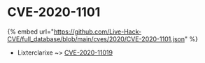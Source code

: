 # CVE-2020-1101
{% embed url="https://github.com/Live-Hack-CVE/full_database/blob/main/cves/2020/CVE-2020-1101.json" %}

* Lixterclarixe ~> [CVE-2020-11019](https://www.alice-snow.ru/2020/database/cve-2020-1101/cve-2020-11019-lixterclarixe)
